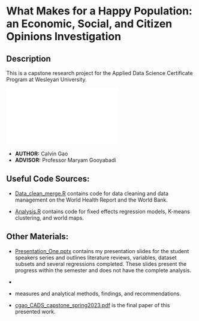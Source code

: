 # What Makes for a Happy Population: an Economic, Social, and Citizen Opinions Investigation

## Description
This is a capstone research project for the Applied Data Science Certificate Program at Wesleyan University.

![Smile](smile.pdf)

- **AUTHOR:** Calvin Gao
- **ADVISOR:** Professor Maryam Gooyabadi

## Useful Code Sources:

-   [Data_clean_merge.R](https://github.com/cgao1/CADS-Capstone/blob/main/Code/Data_clean_merge.R) contains code for data cleaning and data management on the World Health Report and the World Bank.

-   [Analysis.R](https://github.com/cgao1/CADS-Capstone/blob/main/Code/Analysis.R) contains code for fixed effects regression models, K-means clustering, and world maps.


## Other Materials:

-   [Presentation_One.pptx](https://github.com/cgao1/CADS-Capstone/blob/main/Presentation_One.pptx) contains my presentation slides for the student speakers series and outlines literature reviews, variables, dataset subsets and several regressions completed. These slides present the progress within the semester and does not have the complete analysis.
-  
-   measures and analytical methods, findings, and recommendations.

-   [cgao_CADS_capstone_spring2023.pdf]() is the final paper of this presented work.
